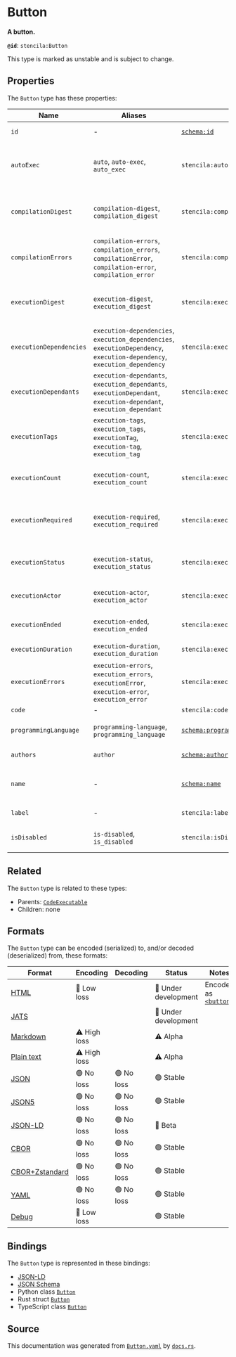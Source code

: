 # Button

**A button.**

**`@id`**: `stencila:Button`

This type is marked as unstable and is subject to change.

## Properties

The `Button` type has these properties:

| Name                    | Aliases                                                                                                                   | `@id`                                                                  | Type                                                                                                                        | Description                                                          | Inherited from                                                                                                   |
| ----------------------- | ------------------------------------------------------------------------------------------------------------------------- | ---------------------------------------------------------------------- | --------------------------------------------------------------------------------------------------------------------------- | -------------------------------------------------------------------- | ---------------------------------------------------------------------------------------------------------------- |
| `id`                    | -                                                                                                                         | [`schema:id`](https://schema.org/id)                                   | [`String`](https://github.com/stencila/stencila/blob/main/docs/reference/schema/data/string.md)                             | The identifier for this item.                                        | [`Entity`](https://github.com/stencila/stencila/blob/main/docs/reference/schema/other/entity.md)                 |
| `autoExec`              | `auto`, `auto-exec`, `auto_exec`                                                                                          | `stencila:autoExec`                                                    | [`AutomaticExecution`](https://github.com/stencila/stencila/blob/main/docs/reference/schema/flow/automatic-execution.md)    | Under which circumstances the code should be automatically executed. | [`Executable`](https://github.com/stencila/stencila/blob/main/docs/reference/schema/flow/executable.md)          |
| `compilationDigest`     | `compilation-digest`, `compilation_digest`                                                                                | `stencila:compilationDigest`                                           | [`CompilationDigest`](https://github.com/stencila/stencila/blob/main/docs/reference/schema/flow/compilation-digest.md)      | A digest of the content, semantics and dependencies of the node.     | [`Executable`](https://github.com/stencila/stencila/blob/main/docs/reference/schema/flow/executable.md)          |
| `compilationErrors`     | `compilation-errors`, `compilation_errors`, `compilationError`, `compilation-error`, `compilation_error`                  | `stencila:compilationErrors`                                           | [`CompilationError`](https://github.com/stencila/stencila/blob/main/docs/reference/schema/code/compilation-error.md)*       | Errors generated when compiling the code.                            | [`Executable`](https://github.com/stencila/stencila/blob/main/docs/reference/schema/flow/executable.md)          |
| `executionDigest`       | `execution-digest`, `execution_digest`                                                                                    | `stencila:executionDigest`                                             | [`CompilationDigest`](https://github.com/stencila/stencila/blob/main/docs/reference/schema/flow/compilation-digest.md)      | The `compilationDigest` of the node when it was last executed.       | [`Executable`](https://github.com/stencila/stencila/blob/main/docs/reference/schema/flow/executable.md)          |
| `executionDependencies` | `execution-dependencies`, `execution_dependencies`, `executionDependency`, `execution-dependency`, `execution_dependency` | `stencila:executionDependencies`                                       | [`ExecutionDependency`](https://github.com/stencila/stencila/blob/main/docs/reference/schema/flow/execution-dependency.md)* | The upstream dependencies of this node.                              | [`Executable`](https://github.com/stencila/stencila/blob/main/docs/reference/schema/flow/executable.md)          |
| `executionDependants`   | `execution-dependants`, `execution_dependants`, `executionDependant`, `execution-dependant`, `execution_dependant`        | `stencila:executionDependants`                                         | [`ExecutionDependant`](https://github.com/stencila/stencila/blob/main/docs/reference/schema/flow/execution-dependant.md)*   | The downstream dependants of this node.                              | [`Executable`](https://github.com/stencila/stencila/blob/main/docs/reference/schema/flow/executable.md)          |
| `executionTags`         | `execution-tags`, `execution_tags`, `executionTag`, `execution-tag`, `execution_tag`                                      | `stencila:executionTags`                                               | [`ExecutionTag`](https://github.com/stencila/stencila/blob/main/docs/reference/schema/flow/execution-tag.md)*               | Tags in the code which affect its execution.                         | [`Executable`](https://github.com/stencila/stencila/blob/main/docs/reference/schema/flow/executable.md)          |
| `executionCount`        | `execution-count`, `execution_count`                                                                                      | `stencila:executionCount`                                              | [`Integer`](https://github.com/stencila/stencila/blob/main/docs/reference/schema/data/integer.md)                           | A count of the number of times that the node has been executed.      | [`Executable`](https://github.com/stencila/stencila/blob/main/docs/reference/schema/flow/executable.md)          |
| `executionRequired`     | `execution-required`, `execution_required`                                                                                | `stencila:executionRequired`                                           | [`ExecutionRequired`](https://github.com/stencila/stencila/blob/main/docs/reference/schema/flow/execution-required.md)      | Whether, and why, the code requires execution or re-execution.       | [`Executable`](https://github.com/stencila/stencila/blob/main/docs/reference/schema/flow/executable.md)          |
| `executionStatus`       | `execution-status`, `execution_status`                                                                                    | `stencila:executionStatus`                                             | [`ExecutionStatus`](https://github.com/stencila/stencila/blob/main/docs/reference/schema/flow/execution-status.md)          | Status of the most recent, including any current, execution.         | [`Executable`](https://github.com/stencila/stencila/blob/main/docs/reference/schema/flow/executable.md)          |
| `executionActor`        | `execution-actor`, `execution_actor`                                                                                      | `stencila:executionActor`                                              | [`String`](https://github.com/stencila/stencila/blob/main/docs/reference/schema/data/string.md)                             | The id of the actor that the node was last executed by.              | [`Executable`](https://github.com/stencila/stencila/blob/main/docs/reference/schema/flow/executable.md)          |
| `executionEnded`        | `execution-ended`, `execution_ended`                                                                                      | `stencila:executionEnded`                                              | [`Timestamp`](https://github.com/stencila/stencila/blob/main/docs/reference/schema/data/timestamp.md)                       | The timestamp when the last execution ended.                         | [`Executable`](https://github.com/stencila/stencila/blob/main/docs/reference/schema/flow/executable.md)          |
| `executionDuration`     | `execution-duration`, `execution_duration`                                                                                | `stencila:executionDuration`                                           | [`Duration`](https://github.com/stencila/stencila/blob/main/docs/reference/schema/data/duration.md)                         | Duration of the last execution.                                      | [`Executable`](https://github.com/stencila/stencila/blob/main/docs/reference/schema/flow/executable.md)          |
| `executionErrors`       | `execution-errors`, `execution_errors`, `executionError`, `execution-error`, `execution_error`                            | `stencila:executionErrors`                                             | [`ExecutionError`](https://github.com/stencila/stencila/blob/main/docs/reference/schema/code/execution-error.md)*           | Errors when executing the node.                                      | [`Executable`](https://github.com/stencila/stencila/blob/main/docs/reference/schema/flow/executable.md)          |
| `code`                  | -                                                                                                                         | `stencila:code`                                                        | [`Cord`](https://github.com/stencila/stencila/blob/main/docs/reference/schema/data/cord.md)                                 | The code.                                                            | [`CodeExecutable`](https://github.com/stencila/stencila/blob/main/docs/reference/schema/code/code-executable.md) |
| `programmingLanguage`   | `programming-language`, `programming_language`                                                                            | [`schema:programmingLanguage`](https://schema.org/programmingLanguage) | [`String`](https://github.com/stencila/stencila/blob/main/docs/reference/schema/data/string.md)                             | The programming language of the code.                                | [`CodeExecutable`](https://github.com/stencila/stencila/blob/main/docs/reference/schema/code/code-executable.md) |
| `authors`               | `author`                                                                                                                  | [`schema:author`](https://schema.org/author)                           | [`Author`](https://github.com/stencila/stencila/blob/main/docs/reference/schema/works/author.md)*                           | The authors of the executable code.                                  | [`CodeExecutable`](https://github.com/stencila/stencila/blob/main/docs/reference/schema/code/code-executable.md) |
| `name`                  | -                                                                                                                         | [`schema:name`](https://schema.org/name)                               | [`String`](https://github.com/stencila/stencila/blob/main/docs/reference/schema/data/string.md)                             | The name of the variable associated with the button.                 | -                                                                                                                |
| `label`                 | -                                                                                                                         | `stencila:label`                                                       | [`String`](https://github.com/stencila/stencila/blob/main/docs/reference/schema/data/string.md)                             | A label for the button                                               | -                                                                                                                |
| `isDisabled`            | `is-disabled`, `is_disabled`                                                                                              | `stencila:isDisabled`                                                  | [`Boolean`](https://github.com/stencila/stencila/blob/main/docs/reference/schema/data/boolean.md)                           | Whether the button is currently disabled                             | -                                                                                                                |

## Related

The `Button` type is related to these types:

- Parents: [`CodeExecutable`](https://github.com/stencila/stencila/blob/main/docs/reference/schema/code/code-executable.md)
- Children: none

## Formats

The `Button` type can be encoded (serialized) to, and/or decoded (deserialized) from, these formats:

| Format                                                                                             | Encoding         | Decoding     | Status                 | Notes                                                                                     |
| -------------------------------------------------------------------------------------------------- | ---------------- | ------------ | ---------------------- | ----------------------------------------------------------------------------------------- |
| [HTML](https://github.com/stencila/stencila/blob/main/docs/reference/formats/html.md)              | 🔷 Low loss       |              | 🚧 Under development    | Encoded as [`<button>`](https://developer.mozilla.org/en-US/docs/Web/HTML/Element/button) |
| [JATS](https://github.com/stencila/stencila/blob/main/docs/reference/formats/jats.md)              |                  |              | 🚧 Under development    |                                                                                           |
| [Markdown](https://github.com/stencila/stencila/blob/main/docs/reference/formats/markdown.md)      | ⚠️ High loss     |              | ⚠️ Alpha               |                                                                                           |
| [Plain text](https://github.com/stencila/stencila/blob/main/docs/reference/formats/text.md)        | ⚠️ High loss     |              | ⚠️ Alpha               |                                                                                           |
| [JSON](https://github.com/stencila/stencila/blob/main/docs/reference/formats/json.md)              | 🟢 No loss        | 🟢 No loss    | 🟢 Stable               |                                                                                           |
| [JSON5](https://github.com/stencila/stencila/blob/main/docs/reference/formats/json5.md)            | 🟢 No loss        | 🟢 No loss    | 🟢 Stable               |                                                                                           |
| [JSON-LD](https://github.com/stencila/stencila/blob/main/docs/reference/formats/jsonld.md)         | 🟢 No loss        | 🟢 No loss    | 🔶 Beta                 |                                                                                           |
| [CBOR](https://github.com/stencila/stencila/blob/main/docs/reference/formats/cbor.md)              | 🟢 No loss        | 🟢 No loss    | 🟢 Stable               |                                                                                           |
| [CBOR+Zstandard](https://github.com/stencila/stencila/blob/main/docs/reference/formats/cborzst.md) | 🟢 No loss        | 🟢 No loss    | 🟢 Stable               |                                                                                           |
| [YAML](https://github.com/stencila/stencila/blob/main/docs/reference/formats/yaml.md)              | 🟢 No loss        | 🟢 No loss    | 🟢 Stable               |                                                                                           |
| [Debug](https://github.com/stencila/stencila/blob/main/docs/reference/formats/debug.md)            | 🔷 Low loss       |              | 🟢 Stable               |                                                                                           |

## Bindings

The `Button` type is represented in these bindings:

- [JSON-LD](https://stencila.org/Button.jsonld)
- [JSON Schema](https://stencila.org/Button.schema.json)
- Python class [`Button`](https://github.com/stencila/stencila/blob/main/python/python/stencila/types/button.py)
- Rust struct [`Button`](https://github.com/stencila/stencila/blob/main/rust/schema/src/types/button.rs)
- TypeScript class [`Button`](https://github.com/stencila/stencila/blob/main/ts/src/types/Button.ts)

## Source

This documentation was generated from [`Button.yaml`](https://github.com/stencila/stencila/blob/main/schema/Button.yaml) by [`docs.rs`](https://github.com/stencila/stencila/blob/main/rust/schema-gen/src/docs.rs).